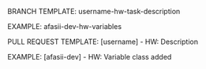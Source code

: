 BRANCH TEMPLATE: 
    username-hw-task-description
    
EXAMPLE: afasii-dev-hw-variables



PULL REQUEST TEMPLATE:
    [username] - HW: Description

EXAMPLE: [afasii-dev] - HW: Variable class added


